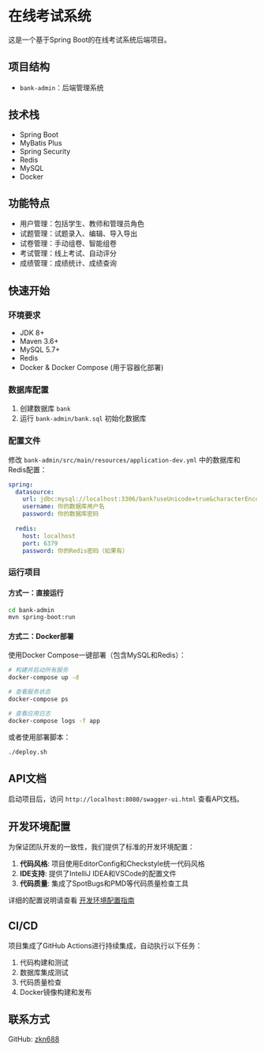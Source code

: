 # 在线考试系统

这是一个基于Spring Boot的在线考试系统后端项目。

## 项目结构

- `bank-admin`：后端管理系统

## 技术栈

- Spring Boot
- MyBatis Plus
- Spring Security
- Redis
- MySQL
- Docker

## 功能特点

- 用户管理：包括学生、教师和管理员角色
- 试题管理：试题录入、编辑、导入导出
- 试卷管理：手动组卷、智能组卷
- 考试管理：线上考试、自动评分
- 成绩管理：成绩统计、成绩查询

## 快速开始

### 环境要求

- JDK 8+
- Maven 3.6+
- MySQL 5.7+
- Redis
- Docker & Docker Compose (用于容器化部署)

### 数据库配置

1. 创建数据库 `bank`
2. 运行 `bank-admin/bank.sql` 初始化数据库

### 配置文件

修改 `bank-admin/src/main/resources/application-dev.yml` 中的数据库和Redis配置：

```yaml
spring:
  datasource:
    url: jdbc:mysql://localhost:3306/bank?useUnicode=true&characterEncoding=utf-8&serverTimezone=Asia/Shanghai
    username: 你的数据库用户名
    password: 你的数据库密码
  
  redis:
    host: localhost
    port: 6379
    password: 你的Redis密码（如果有）
```

### 运行项目

#### 方式一：直接运行

```bash
cd bank-admin
mvn spring-boot:run
```

#### 方式二：Docker部署

使用Docker Compose一键部署（包含MySQL和Redis）：

```bash
# 构建并启动所有服务
docker-compose up -d

# 查看服务状态
docker-compose ps

# 查看应用日志
docker-compose logs -f app
```

或者使用部署脚本：

```bash
./deploy.sh
```

## API文档

启动项目后，访问 `http://localhost:8080/swagger-ui.html` 查看API文档。

## 开发环境配置

为保证团队开发的一致性，我们提供了标准的开发环境配置：

1. **代码风格**: 项目使用EditorConfig和Checkstyle统一代码风格
2. **IDE支持**: 提供了IntelliJ IDEA和VSCode的配置文件
3. **代码质量**: 集成了SpotBugs和PMD等代码质量检查工具

详细的配置说明请查看 [开发环境配置指南](./开发环境配置.md)

## CI/CD

项目集成了GitHub Actions进行持续集成，自动执行以下任务：

1. 代码构建和测试
2. 数据库集成测试
3. 代码质量检查
4. Docker镜像构建和发布

## 联系方式

GitHub: [zkn688](https://github.com/zkn688) 
